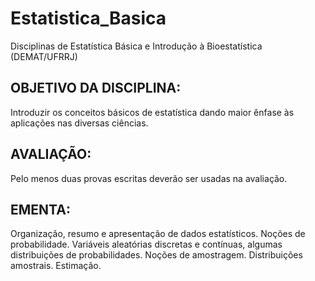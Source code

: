 # Estatistica_Basica

Disciplinas de Estatística Básica e Introdução à Bioestatística (DEMAT/UFRRJ)

## OBJETIVO DA DISCIPLINA: 
Introduzir os conceitos básicos de estatística dando maior ênfase às aplicações nas diversas ciências.

## AVALIAÇÃO:
Pelo menos duas provas escritas deverão ser usadas na avaliação.

## EMENTA: 
Organização, resumo e apresentação de dados estatísticos. Noções de probabilidade. Variáveis aleatórias discretas e contínuas, algumas distribuições de probabilidades. Noções de amostragem. Distribuições amostrais. Estimação. 
